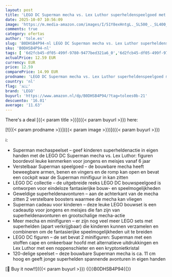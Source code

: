 ```yaml
---
layout: post
title: 'LEGO DC Superman mecha vs. Lex Luthor superheldenspeelgoed met minifiguren  bouwbare avonturenspeelset voor kinderen  cadeau voor jonge superhelden vanaf 6 jaar 76302'
date: 2025-10-07 10:56:09
image: 'https://m.media-amazon.com/images/I/51Y8exHntgL._SL500_._SL400_.jpg'
comments: true
category: ofertas
author: 'tole.es'
slug: 'B0DHSB4P94-nl LEGO DC Superman mecha vs. Lex Luthor superheldenspeelgoed...'
sku: 'B0DHSB4P94-nl'
tags: [ '6d2fcb45-df05-499f-9780-9477bed321a6_0','6d2fcb45-df05-499f-9780-9477bed321a6_501','Arborist Merchandising Root','Bouw- & constructiespeelgoed','Creatieve spellen','Educatief speelgoed','Self Service','Special Features Stores','Speelgoed & spellen','Speelgoedbouwsets','lego','🇳🇱', ]
actualPrice: 12.59 EUR
currency: EUR
price: 12.59
comparePrice: 14.99 EUR
prodname: 'LEGO DC Superman mecha vs. Lex Luthor superheldenspeelgoed met minifiguren  bouwbare avonturenspeelset voor kinderen  cadeau voor jonge superhelden vanaf 6 jaar 76302'
country: 'nl'
flag: '🇳🇱'
brand: 'LEGO'
buyurl: 'https://www.amazon.nl/dp/B0DHSB4P94/?tag=tolees0b-21'
descuento: '16.01'
average: '11.63'
---
```


There's a deal [{{< param title >}}]({{< param buyurl >}})  here:

[![{{< param prodname >}}]({{< param image >}})]({{< param buyurl >}})

ℹ️:

- Superman mechaspeelset – geef kinderen superheldenactie in eigen handen met de LEGO DC Superman mecha vs. Lex Luthor: figuren boordevol leuke kenmerken voor jongens en meisjes vanaf 6 jaar
- Verstelbaar Superman speelgoed – de bouwbare mecha heeft beweegbare armen, benen en vingers en de romp kan open en bevat een cockpit waar de Superman minifiguur in kan zitten
- LEGO DC collectie – de uitgebreide reeks LEGO DC bouwspeelgoed is ontworpen voor eindeloze fantasierijke bouw- en speelmogelijkheden
- Geweldige superheldenavonturen – aan de achterkant van de mecha zitten 2 verstelbare boosters waarmee de mecha kan vliegen
- Superman cadeau voor kinderen – deze leuke LEGO bouwset is een cadeautip voor jongens en meisjes die fan zijn van superheldenavonturen en grootschalige mecha-actie
- Meer mecha en minifiguren – er zijn nog veel meer LEGO sets met superhelden (apart verkrijgbaar) die kinderen kunnen verzamelen en combineren om de fantasierijke speelmogelijkheden uit te breiden
- LEGO DC figuren – de set bevat 2 minifiguren: Superman met een stoffen cape en omkeerbaar hoofd met alternatieve uitdrukkingen en Lex Luthor met een noppenschieter en een kryptonietkristal
- 120-delige speelset – deze bouwbare Superman mecha is ca. 11 cm hoog en geeft jonge superhelden spannende avonturen in eigen handen

[🛒 Buy it now!!]({{< param buyurl >}})
{{<world>}}B0DHSB4P94{{</world>}}
